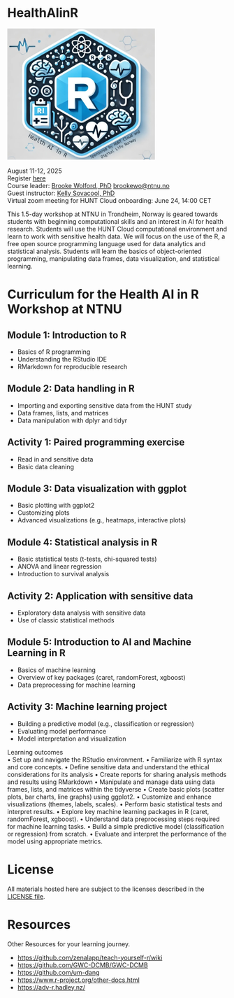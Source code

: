 # HealthAIinR

<img src="healthAI_course_logo_v3.jpg" alt="Course logo" height="300">

August 11-12, 2025  
Register [here](https://forms.office.com/e/GpdEnJH7wm)  
Course leader: [Brooke Wolford, PhD](https://www.ntnu.edu/employees/brookewo) <a href= "mailto:brookewo@ntnu.no">brookewo@ntnu.no</a>  
Guest instructor: [Kelly Sovacool, PhD](https://github.com/kelly-sovacool)  
Virtual zoom meeting for HUNT Cloud onboarding: June 24, 14:00 CET

This 1.5-day workshop at NTNU in Trondheim, Norway is geared towards students with beginning computational skills and an interest in AI for health research. Students will use the HUNT Cloud computational environment and learn to work with sensitive health data. We will focus on the use of the R, a free open source programming language used for data analytics and statistical analysis. Students will learn the basics of object-oriented programming, manipulating data frames, data visualization, and statistical learning.


# Curriculum for the **Health AI in R Workshop** at NTNU 

## Module 1: Introduction to R 
* Basics of R programming
* Understanding the RStudio IDE
* RMarkdown for reproducible research

## Module 2: Data handling in R
* Importing and exporting sensitive data from the HUNT study
* Data frames, lists, and matrices
* Data manipulation with dplyr and tidyr

## Activity 1: Paired programming exercise
* Read in and sensitive data  
* Basic data cleaning   

## Module 3: Data visualization with ggplot 
* Basic plotting with ggplot2
* Customizing plots
* Advanced visualizations (e.g., heatmaps, interactive plots)

## Module 4: Statistical analysis in R 
* Basic statistical tests (t-tests, chi-squared tests)
* ANOVA and linear regression
* Introduction to survival analysis

## Activity 2: Application with sensitive data  
* Exploratory data analysis with sensitive data
* Use of classic statistical methods

## Module 5: Introduction to AI and Machine Learning in R
* Basics of machine learning
* Overview of key packages (caret, randomForest, xgboost)
* Data preprocessing for machine learning

## Activity 3: Machine learning project
* Building a predictive model (e.g., classification or regression)
* Evaluating model performance
* Model interpretation and visualization



Learning outcomes  
•	Set up and navigate the RStudio environment.
•	Familiarize with R syntax and core concepts.
•	Define sensitive data and understand the ethical considerations for its analysis
•	Create reports for sharing analysis methods and results using RMarkdown
•	Manipulate and manage data using data frames, lists, and matrices within the tidyverse
•	Create basic plots (scatter plots, bar charts, line graphs) using ggplot2.
•	Customize and enhance visualizations (themes, labels, scales).
•	Perform basic statistical tests and interpret results.
•	Explore key machine learning packages in R (caret, randomForest, xgboost).
•	Understand data preprocessing steps required for machine learning tasks.
•	Build a simple predictive model (classification or regression) from scratch.
•	Evaluate and interpret the performance of the model using appropriate metrics.

# License
All materials hosted here are subject to the licenses described in the [LICENSE file](LICENSE.md).

# Resources
Other Resources for your learning journey.
* https://github.com/zenalapp/teach-yourself-r/wiki
* https://github.com/GWC-DCMB/GWC-DCMB
* https://github.com/um-dang
* https://www.r-project.org/other-docs.html
* https://adv-r.hadley.nz/
